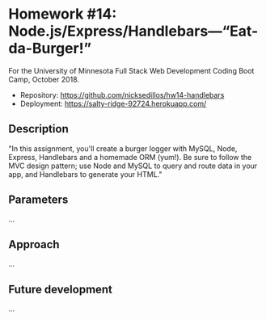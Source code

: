 # Homework #14: Node.js/Express/Handlebars—“Eat-da-Burger!”

For the University of Minnesota Full Stack Web Development Coding Boot Camp, October 2018.

* Repository: https://github.com/nicksedillos/hw14-handlebars
* Deployment: https://salty-ridge-92724.herokuapp.com/

## Description

"In this assignment, you'll create a burger logger with MySQL, Node, Express, Handlebars and a homemade ORM (yum!). Be sure to follow the MVC design pattern; use Node and MySQL to query and route data in your app, and Handlebars to generate your HTML."

## Parameters

…

## Approach

…

## Future development

…